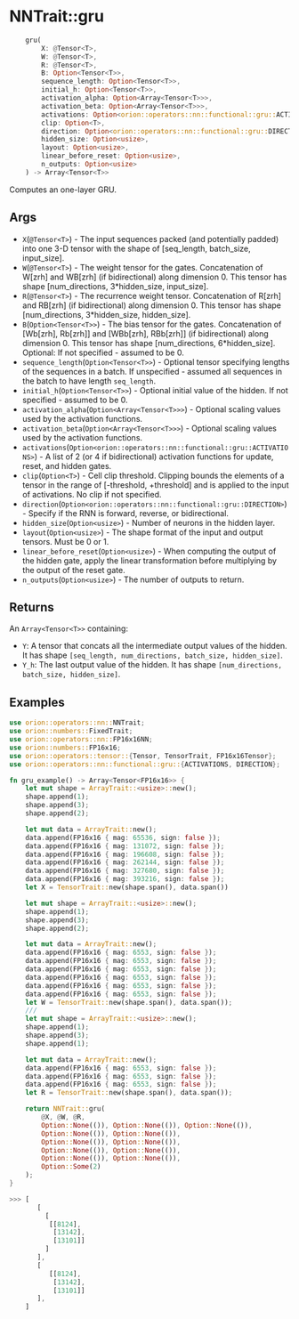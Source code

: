 
# NNTrait::gru

```rust
    gru(
        X: @Tensor<T>,
        W: @Tensor<T>,
        R: @Tensor<T>,
        B: Option<Tensor<T>>,
        sequence_length: Option<Tensor<T>>,
        initial_h: Option<Tensor<T>>,
        activation_alpha: Option<Array<Tensor<T>>>,
        activation_beta: Option<Array<Tensor<T>>>,
        activations: Option<orion::operators::nn::functional::gru::ACTIVATIONS>,
        clip: Option<T>,
        direction: Option<orion::operators::nn::functional::gru::DIRECTION>,
        hidden_size: Option<usize>,
        layout: Option<usize>,
        linear_before_reset: Option<usize>,
        n_outputs: Option<usize>
    ) -> Array<Tensor<T>>
```

Computes an one-layer GRU.

## Args

* `X`(`@Tensor<T>`) - The input sequences packed (and potentially padded) into one 3-D tensor with the shape of [seq_length, batch_size, input_size].
* `W`(`@Tensor<T>`) - The weight tensor for the gates. Concatenation of W[zrh] and WB[zrh] (if bidirectional) along dimension 0. This tensor has shape [num_directions, 3*hidden_size, input_size].
* `R`(`@Tensor<T>`) - The recurrence weight tensor. Concatenation of R[zrh] and RB[zrh] (if bidirectional) along dimension 0. This tensor has shape [num_directions, 3*hidden_size, hidden_size].
* `B`(`Option<Tensor<T>>`) - The bias tensor for the gates. Concatenation of [Wb[zrh], Rb[zrh]] and [WBb[zrh], RBb[zrh]] (if bidirectional) along dimension 0. This tensor has shape [num_directions, 6*hidden_size]. Optional: If not specified - assumed to be 0.
* `sequence_length`(`Option<Tensor<T>>`) - Optional tensor specifying lengths of the sequences in a batch. If unspecified - assumed all sequences in the batch to have length `seq_length`.
* `initial_h`(`Option<Tensor<T>>`) - Optional initial value of the hidden. If not specified - assumed to be 0.
* `activation_alpha`(`Option<Array<Tensor<T>>>`) - Optional scaling values used by the activation functions.
* `activation_beta`(`Option<Array<Tensor<T>>>`) - Optional scaling values used by the activation functions.
* `activations`(`Option<orion::operators::nn::functional::gru::ACTIVATIONS>`) - A list of 2 (or 4 if bidirectional) activation functions for update, reset, and hidden gates.
* `clip`(`Option<T>`) - Cell clip threshold. Clipping bounds the elements of a tensor in the range of [-threshold, +threshold] and is applied to the input of activations. No clip if not specified.
* `direction`(`Option<orion::operators::nn::functional::gru::DIRECTION>`) - Specify if the RNN is forward, reverse, or bidirectional.
* `hidden_size`(`Option<usize>`) - Number of neurons in the hidden layer.
* `layout`(`Option<usize>`) - The shape format of the input and output tensors. Must be 0 or 1.
* `linear_before_reset`(`Option<usize>`) - When computing the output of the hidden gate, apply the linear transformation before multiplying by the output of the reset gate.
* `n_outputs`(`Option<usize>`) - The number of outputs to return. 

## Returns

An `Array<Tensor<T>>` containing:
* `Y`: A tensor that concats all the intermediate output values of the hidden. It has shape `[seq_length, num_directions, batch_size, hidden_size]`.
* `Y_h`: The last output value of the hidden. It has shape `[num_directions, batch_size, hidden_size]`.

## Examples

```rust
use orion::operators::nn::NNTrait;
use orion::numbers::FixedTrait;
use orion::operators::nn::FP16x16NN;
use orion::numbers::FP16x16;
use orion::operators::tensor::{Tensor, TensorTrait, FP16x16Tensor};
use orion::operators::nn::functional::gru::{ACTIVATIONS, DIRECTION};

fn gru_example() -> Array<Tensor<FP16x16>> {
    let mut shape = ArrayTrait::<usize>::new();
    shape.append(1);
    shape.append(3);
    shape.append(2);

    let mut data = ArrayTrait::new();
    data.append(FP16x16 { mag: 65536, sign: false });
    data.append(FP16x16 { mag: 131072, sign: false });
    data.append(FP16x16 { mag: 196608, sign: false });
    data.append(FP16x16 { mag: 262144, sign: false });
    data.append(FP16x16 { mag: 327680, sign: false });
    data.append(FP16x16 { mag: 393216, sign: false });
    let X = TensorTrait::new(shape.span(), data.span())

    let mut shape = ArrayTrait::<usize>::new();
    shape.append(1);
    shape.append(3);
    shape.append(2);

    let mut data = ArrayTrait::new();
    data.append(FP16x16 { mag: 6553, sign: false });
    data.append(FP16x16 { mag: 6553, sign: false });
    data.append(FP16x16 { mag: 6553, sign: false });
    data.append(FP16x16 { mag: 6553, sign: false });
    data.append(FP16x16 { mag: 6553, sign: false });
    data.append(FP16x16 { mag: 6553, sign: false });
    let W = TensorTrait::new(shape.span(), data.span());
    /// 
    let mut shape = ArrayTrait::<usize>::new();
    shape.append(1);
    shape.append(3);
    shape.append(1);

    let mut data = ArrayTrait::new();
    data.append(FP16x16 { mag: 6553, sign: false });
    data.append(FP16x16 { mag: 6553, sign: false });
    data.append(FP16x16 { mag: 6553, sign: false });
    let R = TensorTrait::new(shape.span(), data.span());

    return NNTrait::gru(
        @X, @W, @R,
        Option::None(()), Option::None(()), Option::None(()),
        Option::None(()), Option::None(()),
        Option::None(()), Option::None(()),
        Option::None(()), Option::None(()),
        Option::None(()), Option::None(()), 
        Option::Some(2)
    );
}

>>> [ 
       [
         [
          [[8124],
           [13142],
           [13101]]
         ]
       ],
       [
          [[8124],
           [13142],
           [13101]]
       ],
    ]
```
